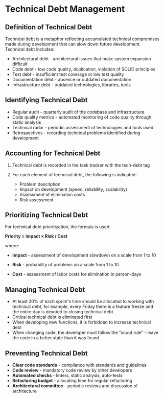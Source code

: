 # Technical Debt Management

## Definition of Technical Debt

Technical debt is a metaphor reflecting accumulated technical compromises made during development that can slow down future development. Technical debt includes:

- Architectural debt - architectural issues that make system expansion difficult
- Code debt - low code quality, duplication, violation of SOLID principles
- Test debt - insufficient test coverage or low test quality
- Documentation debt - absence or outdated documentation
- Infrastructure debt - outdated technologies, libraries, tools

## Identifying Technical Debt

- Regular audit - quarterly audit of the codebase and infrastructure
- Code quality metrics - automated monitoring of code quality through static analysis
- Technical radar - periodic assessment of technologies and tools used
- Retrospectives - recording technical problems identified during development

## Accounting for Technical Debt

1. Technical debt is recorded in the task tracker with the tech-debt tag

2. For each element of technical debt, the following is indicated:
   - Problem description
   - Impact on development (speed, reliability, scalability)
   - Assessment of elimination costs
   - Risk assessment

## Prioritizing Technical Debt

For technical debt prioritization, the formula is used:

**Priority = Impact × Risk / Cost**

where:

- **Impact** - assessment of development slowdown on a scale from 1 to 10

- **Risk** - probability of problems on a scale from 1 to 10

- **Cost** - assessment of labor costs for elimination in person-days

## Managing Technical Debt

- At least 20% of each sprint's time should be allocated to working with technical debt, for example, every Friday there is a feature freeze and the entire day is devoted to closing technical debt
- Critical technical debt is eliminated first
- When developing new functions, it is forbidden to increase technical debt
- When changing code, the developer must follow the "scout rule" - leave the code in a better state than it was found

## Preventing Technical Debt

- **Clear code standards** - compliance with standards and guidelines
- **Code review** - mandatory code review by other developers
- **Automated checks** - linters, static analysis, auto-tests
- **Refactoring budget** - allocating time for regular refactoring
- **Architectural committee** - periodic reviews and discussion of architecture
